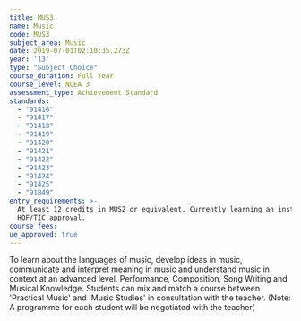 ```yaml
---
title: MUS3
name: Music
code: MUS3
subject_area: Music
date: 2019-07-01T02:10:35.273Z
year: '13'
type: "Subject Choice"
course_duration: Full Year
course_level: NCEA 3
assessment_type: Achievement Standard
standards:
  - "91416"
  - "91417"
  - "91418"
  - "91419"
  - "91420"
  - "91421"
  - "91422"
  - "91423"
  - "91424"
  - "91425"
  - "91849"
entry_requirements: >-
  At least 12 credits in MUS2 or equivalent. Currently learning an instrument or
  HOF/TIC approval.
course_fees:
ue_approved: true
---
```

To learn about the languages of music, develop ideas in music, communicate and interpret meaning in music and understand music in context at an advanced level. Performance, Composition, Song Writing and Musical Knowledge. Students can mix and match a course between 'Practical Music' and 'Music Studies' in consultation with the teacher. (Note: A programme for each student will be negotiated with the teacher)
